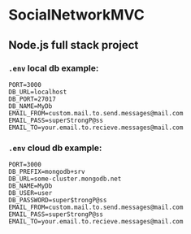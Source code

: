 # SocialNetworkMVC
## Node.js full stack project

### ```.env``` local db example:

```code
PORT=3000
DB_URL=localhost
DB_PORT=27017
DB_NAME=MyDb
EMAIL_FROM=custom.mail.to.send.messages@mail.com
EMAIL_PASS=superStrongP@ss
EMAIL_TO=your.email.to.recieve.messages@mail.com
````

### ```.env``` cloud db example:

```code
PORT=3000
DB_PREFIX=mongodb+srv
DB_URL=some-cluster.mongodb.net
DB_NAME=MyDb
DB_USER=user
DB_PASSWORD=super$trongP@ss
EMAIL_FROM=custom.mail.to.send.messages@mail.com
EMAIL_PASS=superStrongP@ss
EMAIL_TO=your.email.to.recieve.messages@mail.com
````


